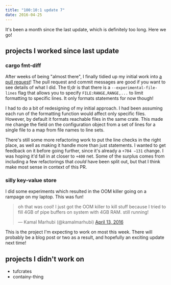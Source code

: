 ```yaml
---
title: "100:10:1 update 7"
date: 2016-04-25
---
```


It's been a month since the last update, which is definitely too long.
Here we go!

## projects I worked since last update

### cargo fmt-diff

After weeks of being "almost there", I finally tidied up my initial work
into [a pull request][line-ranges-pr]! The pull request and commit
messages are good if you want to see details of what I did. The tl;dr is
that there is a `--experimental-file-lines` flag that allows you to
specify `FILE:RANGE,RANGE,...` to limit formatting to specific lines. It
only formats statements for now though!

I had to do a bit of redesigning of my initial approach. I had been
assuming each run of the formatting function would affect only specific
files. However, by default it formats reachable files in the same crate.
This made me change the field on the configuration object from a set of
lines for a single file to a map from file names to line sets.

There's still some more refactoring work to put the line checks in the
right place, as well as making it handle more than just statements.
I wanted to get feedback on it before going further, since it's already
a `+704 −131` change. I was hoping it'd fall in at closer to `+400` net.
Some of the surplus comes from including a few refactorings that *could*
have been split out, but that I think make most sense in context of this
PR.

[line-ranges-pr]: https://github.com/rust-lang-nursery/rustfmt/pull/959

### silly key-value store

I did some experiments which resulted in the OOM killer going on a rampage
on my laptop. This was fun!

<blockquote class="twitter-tweet" data-lang="en"><p lang="en" dir="ltr">oh that was cool! I just got the OOM killer to kill stuff because I tried to fill 4GB of pipe buffers on system with 4GB RAM. still running!</p>&mdash; Kamal Marhubi (@kamalmarhubi) <a href="https://twitter.com/kamalmarhubi/status/720386837953404928">April 13, 2016</a></blockquote>
<script async src="//platform.twitter.com/widgets.js" charset="utf-8"></script>

This is the project I'm expecting to work on most this week. There will
probably be a blog post or two as a result, and hopefully an exciting
update next time!


## projects I didn't work on

- tufcrates
- containy-thing
